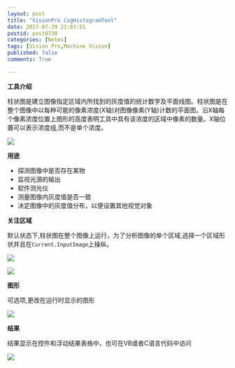 ```yaml
---
layout: post
title: "VisionPro CogHistogramTool"
date: 2017-07-29 22:03:51
postid: post0730
categories: [Notes]
tags: [Vision Pro,Machine Vision]
published: false
comments: True

---
```


**工具介绍**

柱状图是建立图像指定区域内所找到的灰度值的统计数字及平面线图。柱状图是在整个图像中以每种可能的像素浓度(X轴)对图像像素(Y轴)计数的平面图。沿X轴每个像素浓度位置上图形的高度表明工具中具有该浓度的区域中像素的数量。X轴位置可以表示浓度组,而不是单个浓度。

<!--more-->

![](https://myulinkblog.oss-cn-shenzhen.aliyuncs.com/20180911213542.png)

**用途**

- 探测图像中是否存在某物
- 监视光源的输出
- 软件测光仪
- 测量图像内灰度值是否一致
- 决定图像中的灰度值分布，以便设置其他视觉对象

**关注区域**

默认状态下,柱状图在整个图像上运行，为了分析图像的单个区域,选择一个区域形状并且在`Current.InputImage`上操纵。

![](https://myulinkblog.oss-cn-shenzhen.aliyuncs.com/20180911213846.png)

![](https://myulinkblog.oss-cn-shenzhen.aliyuncs.com/20180911213906.png)

**图形**

可选项,更改在运行时显示的图形

![](https://myulinkblog.oss-cn-shenzhen.aliyuncs.com/20180911213919.png)

**结果**

结果显示在控件和浮动结果表格中，也可在VB或者C语言代码中访问

![](https://myulinkblog.oss-cn-shenzhen.aliyuncs.com/20180911213926.png)
